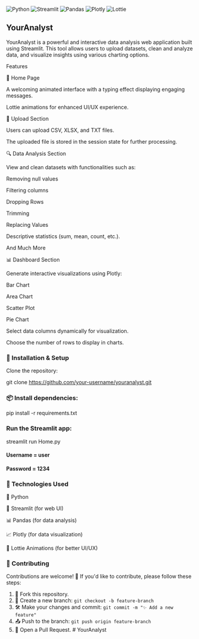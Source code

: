 ![Python](https://img.shields.io/badge/Python-3.8%2B-blue?style=for-the-badge&logo=python)
![Streamlit](https://img.shields.io/badge/Streamlit-Web%20UI-red?style=for-the-badge&logo=streamlit)
![Pandas](https://img.shields.io/badge/Pandas-Data%20Analysis-blueviolet?style=for-the-badge&logo=pandas)
![Plotly](https://img.shields.io/badge/Plotly-Data%20Visualization-00ccff?style=for-the-badge&logo=plotly)
![Lottie](https://img.shields.io/badge/Lottie-Animations-ff69b4?style=for-the-badge&logo=lottiefiles)

## YourAnalyst

YourAnalyst is a powerful and interactive data analysis web application built using Streamlit. This tool allows users to upload datasets, clean and analyze data, and visualize insights using various charting options.

Features

🚀 Home Page

A welcoming animated interface with a typing effect displaying engaging messages.

Lottie animations for enhanced UI/UX experience.

📂 Upload Section

Users can upload CSV, XLSX, and TXT files.

The uploaded file is stored in the session state for further processing.


🔍 Data Analysis Section

View and clean datasets with functionalities such as:

Removing null values

Filtering columns

Dropping Rows

Trimming 

Replacing Values 

Descriptive statistics (sum, mean, count, etc.).

And Much More

📊 Dashboard Section

Generate interactive visualizations using Plotly:

Bar Chart

Area Chart

Scatter Plot

Pie Chart

Select data columns dynamically for visualization.

Choose the number of rows to display in charts.

### 🚀 Installation & Setup

Clone the repository:

git clone https://github.com/your-username/youranalyst.git

### 📦 Install dependencies:

pip install -r requirements.txt

### Run the Streamlit app:

streamlit run Home.py

#### Username = user
#### Password = 1234

### 🔧 Technologies Used

🐍 Python

🚀 Streamlit (for web UI)

📊 Pandas (for data analysis)

📈 Plotly (for data visualization)

🎨 Lottie Animations (for better UI/UX)


### 🤝 Contributing

Contributions are welcome! 🎉 If you'd like to contribute, please follow these steps:

1. 🍴 Fork this repository.
2. 🌿 Create a new branch: `git checkout -b feature-branch`
3. 🛠️ Make your changes and commit: `git commit -m "✨ Add a new feature"`
4. 📤 Push to the branch: `git push origin feature-branch`
5. 🔄 Open a Pull Request.
#   Y o u r A n a l y s t  
 